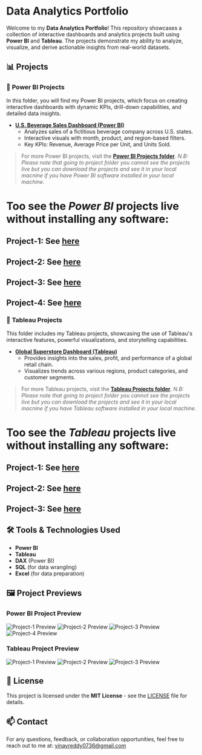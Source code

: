 # Data Analytics Portfolio

Welcome to my **Data Analytics Portfolio**! This repository showcases a collection of interactive dashboards and analytics projects built using **Power BI** and **Tableau**. The projects demonstrate my ability to analyze, visualize, and derive actionable insights from real-world datasets.

## 📊 Projects

### 🔹 **Power BI Projects**
In this folder, you will find my Power BI projects, which focus on creating interactive dashboards with dynamic KPIs, drill-down capabilities, and detailed data insights.

- **[U.S. Beverage Sales Dashboard (Power BI)](PowerBi_Projects/US_Beverage_Sales_Dashboard)**
  - Analyzes sales of a fictitious beverage company across U.S. states.
  - Interactive visuals with month, product, and region-based filters.
  - Key KPIs: Revenue, Average Price per Unit, and Units Sold.

> For more Power BI projects, visit the **[Power BI Projects folder](https://github.com/TRVINAY56/Data-analytics-Project/tree/main/Tableau_Projects)**.
*N.B: Please note that going to project folder you cannot see the projects live but you can download the projects and see it in your local macnine if you have Power BI software installed in your local machine.*
# Too see the *Power BI* projects live without installing any software:
## Project-1: See [here](https://app.powerbi.com/view?r=eyJrIjoiOTRmMjhhMTgtYjFmMy00YzFhLWEyY2UtNTgzN2U1NjZjZDM0IiwidCI6IjE3NDQyNjE5LTRmODAtNGM3Yy1hNzY2LWNlZmRiNzBhNTU3MSIsImMiOjEwfQ%3D%3D)
## Project-2: See [here]( https://app.powerbi.com/view?r=eyJrIjoiYjBiYjhlZmItYWM3My00MjUzLTg2ZjEtMDJkODRkMTc4N2M3IiwidCI6IjE3NDQyNjE5LTRmODAtNGM3Yy1hNzY2LWNlZmRiNzBhNTU3MSIsImMiOjEwfQ%3D%3D)
## Project-3: See [here](https://app.powerbi.com/view?r=eyJrIjoiOTczYTcwMDUtNjY4Mi00N2E1LWIyY2QtZTE3NDBhY2QyMjY5IiwidCI6IjE3NDQyNjE5LTRmODAtNGM3Yy1hNzY2LWNlZmRiNzBhNTU3MSIsImMiOjEwfQ%3D%3D&embedImagePlaceholder=true)
## Project-4: See [here](https://app.powerbi.com/view?r=eyJrIjoiZWUyNjk1NzctMGNlNS00MmIyLTlmYzUtOWZlNmI4YzlkNDM2IiwidCI6IjE3NDQyNjE5LTRmODAtNGM3Yy1hNzY2LWNlZmRiNzBhNTU3MSIsImMiOjEwfQ%3D%3D)

### 🔹 **Tableau Projects**
This folder includes my Tableau projects, showcasing the use of Tableau's interactive features, powerful visualizations, and storytelling capabilities.

- **[Global Superstore Dashboard (Tableau)]([Tableau_Projects/Global_Superstore_Dashboard])**
  - Provides insights into the sales, profit, and performance of a global retail chain.
  - Visualizes trends across various regions, product categories, and customer segments.

> For more Tableau projects, visit the **[Tableau Projects folder](https://github.com/TRVINAY56/Data-analytics-Project/tree/main/Tableau_Projects)**.
*N.B: Please note that going to project folder you cannot see the projects live but you can download the projects and see it in your local macnine if you have Tableau software installed in your local machine.*
# Too see the *Tableau* projects live without installing any software:
## Project-1: See [here](https://public.tableau.com/app/profile/md.keum.uddin.pathan/viz/Tableau_Project-01/Dashboard1)
## Project-2: See [here](https://public.tableau.com/app/profile/md.keum.uddin.pathan/viz/Tableau_Project-02Actions_Filter/Dashboard1#1)
## Project-3: See [here](https://public.tableau.com/app/profile/md.keum.uddin.pathan/viz/Project-03_World_Population_Analysis_2025/Dashboard1)

## 🛠 Tools & Technologies Used
- **Power BI**
- **Tableau**
- **DAX** (Power BI)
- **SQL** (for data wrangling)
- **Excel** (for data preparation)

## 🖼️ Project Previews
### Power BI Project Preview
![Project-1 Preview](https://github.com/mdkeum/data-analytics-portfolio/blob/main/Power_BI_Projects/1_Global_Chocolate_Factory_Sales_Dashboard/assets/PowerBi_Project-01.PNG)
![Project-2 Preview](https://github.com/mdkeum/data-analytics-portfolio/blob/main/Power_BI_Projects/2_US_Fictitious_Beverage_Brand_Inreractive_Sales_Dashboard_with_KPI/assets/powerBi_Project-02.PNG)
![Project-3 Preview](https://github.com/mdkeum/data-analytics-portfolio/blob/main/Power_BI_Projects/3_Chocolate_Factory_Data_Analysis_Dashboard/assets/PowerBi_Project-03.PNG)
![Project-4 Preview](https://github.com/mdkeum/data-analytics-portfolio/blob/main/Power_BI_Projects/4_2025_Estimated_Population_by_Country_Dashboard/assets/PowerBi_Project-04.PNG)

### Tableau Project Preview
![Project-1 Preview](https://github.com/mdkeum/data-analytics-portfolio/blob/main/Tableau_Projects/1_Sample_Superstore_US_Data_Analysis_Dashboard/assets/Tableau_Project-01_Dashboard.PNG)
![Project-2 Preview](https://github.com/mdkeum/data-analytics-portfolio/blob/main/Tableau_Projects/2_Sample_Superstore_US_Data_Analysis_with_Dashboard_and_Story/assets/Tableau_Project-02_Dashboard.PNG)
![Project-3 Preview](https://github.com/mdkeum/data-analytics-portfolio/blob/main/Tableau_Projects/3_WorldPopulationAnalysis_by_Country2025_DemographicsDashboard/assets/Tableau_Project-03_Dashboard.PNG)

## 📜 License
This project is licensed under the **MIT License** - see the [LICENSE](LICENSE) file for details.

## 📫 Contact
For any questions, feedback, or collaboration opportunities, feel free to reach out to me at: vinayreddy0736@gmail.com
